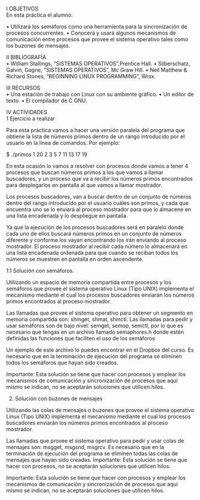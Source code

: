 I OBJETIVOS  
En esta práctica el alumno: 
 
• Utilizará los semáforos como una herramienta para la sincronización de procesos 
concurrentes. 
• Conocerá y usará algunos mecanismos de comunicación entre procesos que provee el 
sistema operativo tales como los buzones de mensajes. 
 
 
 
II BIBLIOGRAFÍA  
• William Stallings, “SISTEMAS OPERATIVOS”,Prentice Hall. 
• Silberschatz, Galvin, Gagne, “SISTEMAS OPERATIVOS”, Mc Graw Hill. 
• Neil Matthew & Richard Stones, “BEGINNING LINUX PROGRAMMING”, Wrox. 
 
 
III  RECURSOS  
• Una estación de trabajo con Linux con su ambiente gráfico. 
• Un editor de texto. 
• El compilador de C GNU. 
 
 
IV  ACTIVIDADES  
1 Ejercicio a realizar 
 
Para esta práctica vamos a hacer una versión paralela del programa que obtiene la lista de 
números primos dentro de un rango introducido por el usuario en la línea de comandos. Por 
ejemplo: 
 
$ ./primos 1 20 
2 
3 
5 
7 
11 
13 
17 
19 
 
En esta ocasión lo vamos a resolver con procesos donde vamos a tener 4 procesos que buscan 
números primos a los que vamos a llamar buscadores, y un proceso que va a recibir los números 
primos encontrados para desplegarlos en pantalla al que vamos a llamar mostrador.  
 
Los procesos buscadores, van a buscar dentro de un conjunto de números dentro del rango 
introducido por el usuario cuáles son primos, y cada que encuentra uno se lo enviará al proceso 
mostrador para que lo almacene en una lista encadenada y lo despliegue en pantalla. 
 
Ya que la ejecución de los procesos buscadores será en paralelo donde cada uno de ellos buscará 
números primos en un conjunto de números diferente y conforme los vayan encontrando los irán 
enviando al proceso mostrador. El proceso mostrador al recibir cada número lo almacenará en 
una lista encadenada ordenada para que cuando se reciban todos los números se muestren en 
pantalla en orden ascendente.  
 
1.1 Solución con semáforos. 
 
Utilizando un espacio de memoria compartida entre procesos y los semáforos que provee el 
sistema operativo Linux (Tipo UNIX) implementa el mecanismo mediante el cual los procesos 
buscadores enviarán los números primos encontrados al proceso mostrador.  
 
Las llamadas que provee el sistema operativo para obtener un segmento en memoria compartida 
son: shmget, shmat, shmctl. Las llamadas para pedir y usar semáforos son de bajo nivel: 
semget, semop, semctl, por lo que es necesario que tengas en un archivo llamado 
semaphores.h donde estén definidas las funciones que faciliten el uso de los semáforos 
 
Un ejemplo de este archivo lo puedes encontrar en el Dropbox del curso. Es necesario que en la 
terminación de ejecución del programa se eliminen todos los semáforos que hayan sido creados. 
 
Importante: Esta solución se tiene que hacer con procesos y emplear los mecanismos de 
comunicación y sincronización de procesos que aquí mismo se indican, no se aceptarán 
soluciones que utilicen hilos.  

2. Solución con buzones de mensajes 
 
Utilizando las colas de mensajes o buzones que provee el sistema operativo Linux (Tipo UNIX) 
implementa el mecanismo mediante el cual los procesos buscadores enviarán los números 
primos encontrados al proceso mostrador.  
 
Las llamadas que provee el sistema operativo para pedir y usar colas de mensajes son: msgget, 
msgsnd, msgrcv. Es necesario que en la terminación de ejecución del programa se eliminen 
todas las colas de mensajes que hayan sido creadas. 
Importante: Esta solución se tiene que hacer con procesos, no se aceptarán soluciones que 
utilicen hilos. 
 
Importante: Esta solución se tiene que hacer con procesos y emplear los mecanismos de 
comunicación y sincronización de procesos que aquí mismo se indican, no se aceptarán 
soluciones que utilicen hilos. 
